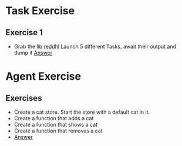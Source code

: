# Task Exercise
## Exercise 1

* Grab the lib [reddhl](https://github.com/MonkeyIsNull/reddhl) 
  Launch 5 different Tasks, await their output and dump it
  [Answer](https://gist.github.com/MonkeyIsNull/13aec9eac86489db15f2)

# Agent Exercise
## Exercises
* Create a cat store. Start the store with a default cat in it.
* Create a function that adds a cat
* Create a function that shows a cat
* Create a function that removes a cat
* [Answer](https://gist.github.com/MonkeyIsNull/d70bf3cc15cfea961e2a)


 
